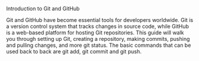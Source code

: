 Introduction to Git and GitHub

Git and GitHub have become essential tools for developers worldwide. Git is a version control system that tracks changes in source code, while GitHub is a web-based platform for hosting Git repositories. This guide will walk you through setting up Git, creating a repository, making commits, pushing and pulling changes, and more
git status. The basic commands that can be used back to back are git add, git commit and git push.
